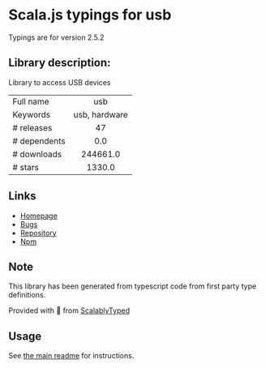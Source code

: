 
# Scala.js typings for usb

Typings are for version 2.5.2

## Library description:
Library to access USB devices

|                    |                 |
| ------------------ | :-------------: |
| Full name          | usb |
| Keywords           | usb, hardware |
| # releases         | 47 |
| # dependents       | 0.0 |
| # downloads        | 244661.0 |
| # stars            | 1330.0 |

## Links
- [Homepage](https://github.com/node-usb/node-usb#readme)
- [Bugs](https://github.com/node-usb/node-usb/issues)
- [Repository](https://github.com/node-usb/node-usb)
- [Npm](https://www.npmjs.com/package/usb)
    


## Note
This library has been generated from typescript code from first party type definitions.

Provided with :purple_heart: from [ScalablyTyped](https://github.com/oyvindberg/ScalablyTyped)

## Usage
See [the main readme](../../readme.md) for instructions.


